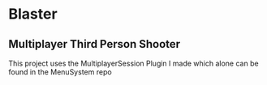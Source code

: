 # Blaster

## Multiplayer Third Person Shooter

This project uses the MultiplayerSession Plugin I made which alone can be found in the MenuSystem repo
